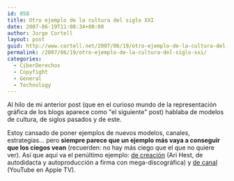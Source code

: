 ```yaml
---
id: 858
title: Otro ejemplo de la cultura del siglo XXI
date: 2007-06-19T11:08:34+00:00
author: Jorge Cortell
layout: post
guid: http://www.cortell.net/2007/06/19/otro-ejemplo-de-la-cultura-del-siglo-xxi/
permalink: /2007/06/19/otro-ejemplo-de-la-cultura-del-siglo-xxi/
categories:
  - CiberDerechos
  - Copyfight
  - General
  - Technology
---
```

Al hilo de mi anterior post (que en el curioso mundo de la representación gráfica de los blogs aparece como "el siguiente" post) hablaba de modelos de cultura, de siglos pasados y de este.

Estoy cansado de poner ejemplos de nuevos modelos, canales, estrategias... pero **siempre parece que un ejemplo más vaya a conseguir que los ciegos vean** (recuerden: no hay más ciego que el que no quiere ver). Así­ que aquí­ va el penúltimo ejemplo: <a target="_blank" title="Ari Hest" href="http://www.apple.com/pro/profiles/hest/">de creación</a> (Ari Hest, de autodidacta y autoproducción a firma con mega-discográfica) y <a target="_blank" title="YouTube en Apple TV" href="http://www.apple.com/pr/library/2007/05/30appletv.html">de canal</a> (YouTube en Apple TV).